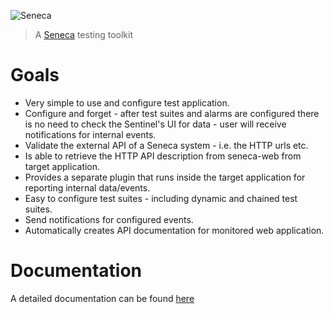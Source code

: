![Seneca](http://senecajs.org/files/assets/seneca-logo.png)
> A [Seneca](http://senecajs.org) testing toolkit


# Goals

* Very simple to use and configure test application.
* Configure and forget - after test suites and alarms are configured there is no need to check the Sentinel's UI for data - user will receive notifications for internal events.
* Validate the external API of a Seneca system - i.e. the HTTP urls etc.
* Is able to retrieve the HTTP API description from seneca-web from target application.
* Provides a separate plugin that runs inside the target application for reporting internal data/events.
* Easy to configure test suites - including dynamic and chained test suites.
* Send notifications for configured events.
* Automatically creates API documentation for monitored web application.

# Documentation

A detailed documentation can be found [here](https://github.com/senecajs/seneca-sentinel/blob/master/docs/Readme.md)

